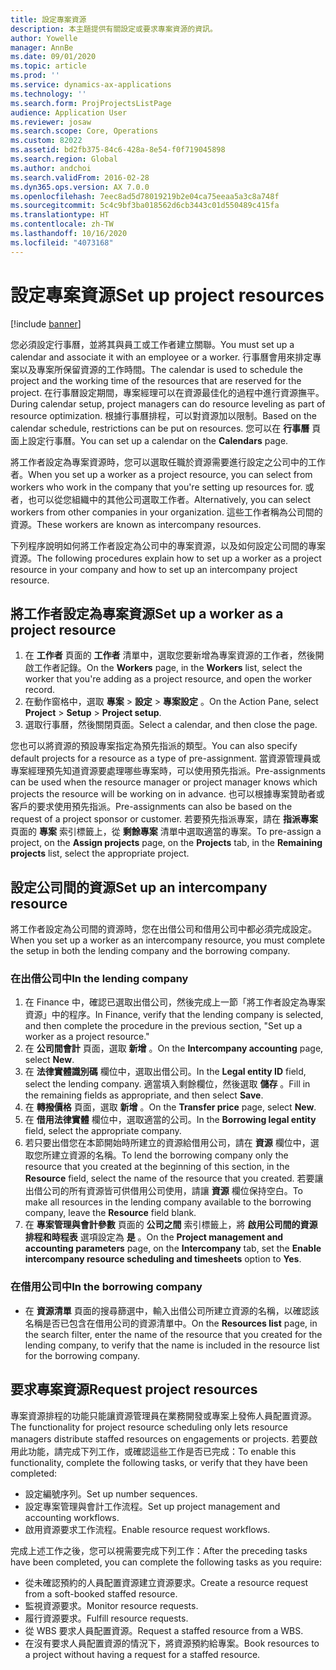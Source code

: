 ```yaml
---
title: 設定專案資源
description: 本主題提供有關設定或要求專案資源的資訊。
author: Yowelle
manager: AnnBe
ms.date: 09/01/2020
ms.topic: article
ms.prod: ''
ms.service: dynamics-ax-applications
ms.technology: ''
ms.search.form: ProjProjectsListPage
audience: Application User
ms.reviewer: josaw
ms.search.scope: Core, Operations
ms.custom: 82022
ms.assetid: bd2fb375-84c6-428a-8e54-f0f719045898
ms.search.region: Global
ms.author: andchoi
ms.search.validFrom: 2016-02-28
ms.dyn365.ops.version: AX 7.0.0
ms.openlocfilehash: 7eec8ad5d78019219b2e04ca75eeaa5a3c8a748f
ms.sourcegitcommit: 5c4c9bf3ba018562d6cb3443c01d550489c415fa
ms.translationtype: HT
ms.contentlocale: zh-TW
ms.lasthandoff: 10/16/2020
ms.locfileid: "4073168"
---
```

# <a name="set-up-project-resources"></a><span data-ttu-id="ba003-103">設定專案資源</span><span class="sxs-lookup"><span data-stu-id="ba003-103">Set up project resources</span></span>

[!include [banner](../includes/banner.md)]

<span data-ttu-id="ba003-104">您必須設定行事曆，並將其與員工或工作者建立關聯。</span><span class="sxs-lookup"><span data-stu-id="ba003-104">You must set up a calendar and associate it with an employee or a worker.</span></span> <span data-ttu-id="ba003-105">行事曆會用來排定專案以及專案所保留資源的工作時間。</span><span class="sxs-lookup"><span data-stu-id="ba003-105">The calendar is used to schedule the project and the working time of the resources that are reserved for the project.</span></span> <span data-ttu-id="ba003-106">在行事曆設定期間，專案經理可以在資源最佳化的過程中進行資源撫平。</span><span class="sxs-lookup"><span data-stu-id="ba003-106">During calendar setup, project managers can do resource leveling as part of resource optimization.</span></span> <span data-ttu-id="ba003-107">根據行事曆排程，可以對資源加以限制。</span><span class="sxs-lookup"><span data-stu-id="ba003-107">Based on the calendar schedule, restrictions can be put on resources.</span></span> <span data-ttu-id="ba003-108">您可以在 **行事曆** 頁面上設定行事曆。</span><span class="sxs-lookup"><span data-stu-id="ba003-108">You can set up a calendar on the **Calendars** page.</span></span>

<span data-ttu-id="ba003-109">將工作者設定為專案資源時，您可以選取任職於資源需要進行設定之公司中的工作者。</span><span class="sxs-lookup"><span data-stu-id="ba003-109">When you set up a worker as a project resource, you can select from workers who work in the company that you're setting up resources for.</span></span> <span data-ttu-id="ba003-110">或者，也可以從您組織中的其他公司選取工作者。</span><span class="sxs-lookup"><span data-stu-id="ba003-110">Alternatively, you can select workers from other companies in your organization.</span></span> <span data-ttu-id="ba003-111">這些工作者稱為公司間的資源。</span><span class="sxs-lookup"><span data-stu-id="ba003-111">These workers are known as intercompany resources.</span></span>

<span data-ttu-id="ba003-112">下列程序說明如何將工作者設定為公司中的專案資源，以及如何設定公司間的專案資源。</span><span class="sxs-lookup"><span data-stu-id="ba003-112">The following procedures explain how to set up a worker as a project resource in your company and how to set up an intercompany project resource.</span></span>

## <a name="set-up-a-worker-as-a-project-resource"></a><span data-ttu-id="ba003-113">將工作者設定為專案資源</span><span class="sxs-lookup"><span data-stu-id="ba003-113">Set up a worker as a project resource</span></span>

1. <span data-ttu-id="ba003-114">在 **工作者** 頁面的 **工作者** 清單中，選取您要新增為專案資源的工作者，然後開啟工作者記錄。</span><span class="sxs-lookup"><span data-stu-id="ba003-114">On the **Workers** page, in the **Workers** list, select the worker that you're adding as a project resource, and open the worker record.</span></span>
2. <span data-ttu-id="ba003-115">在動作窗格中，選取 **專案** &gt; **設定** &gt; **專案設定** 。</span><span class="sxs-lookup"><span data-stu-id="ba003-115">On the Action Pane, select **Project** &gt; **Setup** &gt; **Project setup**.</span></span>
3. <span data-ttu-id="ba003-116">選取行事曆，然後關閉頁面。</span><span class="sxs-lookup"><span data-stu-id="ba003-116">Select a calendar, and then close the page.</span></span>

<span data-ttu-id="ba003-117">您也可以將資源的預設專案指定為預先指派的類型。</span><span class="sxs-lookup"><span data-stu-id="ba003-117">You can also specify default projects for a resource as a type of pre-assignment.</span></span> <span data-ttu-id="ba003-118">當資源管理員或專案經理預先知道資源要處理哪些專案時，可以使用預先指派。</span><span class="sxs-lookup"><span data-stu-id="ba003-118">Pre-assignments can be used when the resource manager or project manager knows which projects the resource will be working on in advance.</span></span> <span data-ttu-id="ba003-119">也可以根據專案贊助者或客戶的要求使用預先指派。</span><span class="sxs-lookup"><span data-stu-id="ba003-119">Pre-assignments can also be based on the request of a project sponsor or customer.</span></span> <span data-ttu-id="ba003-120">若要預先指派專案，請在 **指派專案** 頁面的 **專案** 索引標籤上，從 **剩餘專案** 清單中選取適當的專案。</span><span class="sxs-lookup"><span data-stu-id="ba003-120">To pre-assign a project, on the **Assign projects** page, on the **Projects** tab, in the **Remaining projects** list, select the appropriate project.</span></span>

## <a name="set-up-an-intercompany-resource"></a><span data-ttu-id="ba003-121">設定公司間的資源</span><span class="sxs-lookup"><span data-stu-id="ba003-121">Set up an intercompany resource</span></span>

<span data-ttu-id="ba003-122">將工作者設定為公司間的資源時，您在出借公司和借用公司中都必須完成設定。</span><span class="sxs-lookup"><span data-stu-id="ba003-122">When you set up a worker as an intercompany resource, you must complete the setup in both the lending company and the borrowing company.</span></span>

### <a name="in-the-lending-company"></a><span data-ttu-id="ba003-123">在出借公司中</span><span class="sxs-lookup"><span data-stu-id="ba003-123">In the lending company</span></span>

1. <span data-ttu-id="ba003-124">在 Finance 中，確認已選取出借公司，然後完成上一節「將工作者設定為專案資源」中的程序。</span><span class="sxs-lookup"><span data-stu-id="ba003-124">In Finance, verify that the lending company is selected, and then complete the procedure in the previous section, "Set up a worker as a project resource."</span></span>
2. <span data-ttu-id="ba003-125">在 **公司間會計** 頁面，選取 **新增** 。</span><span class="sxs-lookup"><span data-stu-id="ba003-125">On the **Intercompany accounting** page, select **New**.</span></span>
3. <span data-ttu-id="ba003-126">在 **法律實體識別碼** 欄位中，選取出借公司。</span><span class="sxs-lookup"><span data-stu-id="ba003-126">In the **Legal entity ID** field, select the lending company.</span></span> <span data-ttu-id="ba003-127">適當填入剩餘欄位，然後選取 **儲存** 。</span><span class="sxs-lookup"><span data-stu-id="ba003-127">Fill in the remaining fields as appropriate, and then select **Save**.</span></span>
4. <span data-ttu-id="ba003-128">在 **轉撥價格** 頁面，選取 **新增** 。</span><span class="sxs-lookup"><span data-stu-id="ba003-128">On the **Transfer price** page, select **New**.</span></span>
5. <span data-ttu-id="ba003-129">在 **借用法律實體** 欄位中，選取適當的公司。</span><span class="sxs-lookup"><span data-stu-id="ba003-129">In the **Borrowing legal entity** field, select the appropriate company.</span></span>
6. <span data-ttu-id="ba003-130">若只要出借您在本節開始時所建立的資源給借用公司，請在 **資源** 欄位中，選取您所建立資源的名稱。</span><span class="sxs-lookup"><span data-stu-id="ba003-130">To lend the borrowing company only the resource that you created at the beginning of this section, in the **Resource** field, select the name of the resource that you created.</span></span> <span data-ttu-id="ba003-131">若要讓出借公司的所有資源皆可供借用公司使用，請讓 **資源** 欄位保持空白。</span><span class="sxs-lookup"><span data-stu-id="ba003-131">To make all resources in the lending company available to the borrowing company, leave the **Resource** field blank.</span></span>
7. <span data-ttu-id="ba003-132">在 **專案管理與會計參數** 頁面的 **公司之間** 索引標籤上，將 **啟用公司間的資源排程和時程表** 選項設定為 **是** 。</span><span class="sxs-lookup"><span data-stu-id="ba003-132">On the **Project management and accounting parameters** page, on the **Intercompany** tab, set the **Enable intercompany resource scheduling and timesheets** option to **Yes**.</span></span>

### <a name="in-the-borrowing-company"></a><span data-ttu-id="ba003-133">在借用公司中</span><span class="sxs-lookup"><span data-stu-id="ba003-133">In the borrowing company</span></span>

- <span data-ttu-id="ba003-134">在 **資源清單** 頁面的搜尋篩選中，輸入出借公司所建立資源的名稱，以確認該名稱是否已包含在借用公司的資源清單中。</span><span class="sxs-lookup"><span data-stu-id="ba003-134">On the **Resources list** page, in the search filter, enter the name of the resource that you created for the lending company, to verify that the name is included in the resource list for the borrowing company.</span></span>

## <a name="request-project-resources"></a><span data-ttu-id="ba003-135">要求專案資源</span><span class="sxs-lookup"><span data-stu-id="ba003-135">Request project resources</span></span>
<span data-ttu-id="ba003-136">專案資源排程的功能只能讓資源管理員在業務開發或專案上發佈人員配置資源。</span><span class="sxs-lookup"><span data-stu-id="ba003-136">The functionality for project resource scheduling only lets resource managers distribute staffed resources on engagements or projects.</span></span> <span data-ttu-id="ba003-137">若要啟用此功能，請完成下列工作，或確認這些工作是否已完成：</span><span class="sxs-lookup"><span data-stu-id="ba003-137">To enable this functionality, complete the following tasks, or verify that they have been completed:</span></span>

- <span data-ttu-id="ba003-138">設定編號序列。</span><span class="sxs-lookup"><span data-stu-id="ba003-138">Set up number sequences.</span></span>
- <span data-ttu-id="ba003-139">設定專案管理與會計工作流程。</span><span class="sxs-lookup"><span data-stu-id="ba003-139">Set up project management and accounting workflows.</span></span>
- <span data-ttu-id="ba003-140">啟用資源要求工作流程。</span><span class="sxs-lookup"><span data-stu-id="ba003-140">Enable resource request workflows.</span></span>

<span data-ttu-id="ba003-141">完成上述工作之後，您可以視需要完成下列工作：</span><span class="sxs-lookup"><span data-stu-id="ba003-141">After the preceding tasks have been completed, you can complete the following tasks as you require:</span></span>

- <span data-ttu-id="ba003-142">從未確認預約的人員配置資源建立資源要求。</span><span class="sxs-lookup"><span data-stu-id="ba003-142">Create a resource request from a soft-booked staffed resource.</span></span>
- <span data-ttu-id="ba003-143">監視資源要求。</span><span class="sxs-lookup"><span data-stu-id="ba003-143">Monitor resource requests.</span></span>
- <span data-ttu-id="ba003-144">履行資源要求。</span><span class="sxs-lookup"><span data-stu-id="ba003-144">Fulfill resource requests.</span></span>
- <span data-ttu-id="ba003-145">從 WBS 要求人員配置資源。</span><span class="sxs-lookup"><span data-stu-id="ba003-145">Request a staffed resource from a WBS.</span></span>
- <span data-ttu-id="ba003-146">在沒有要求人員配置資源的情況下，將資源預約給專案。</span><span class="sxs-lookup"><span data-stu-id="ba003-146">Book resources to a project without having a request for a staffed resource.</span></span>
